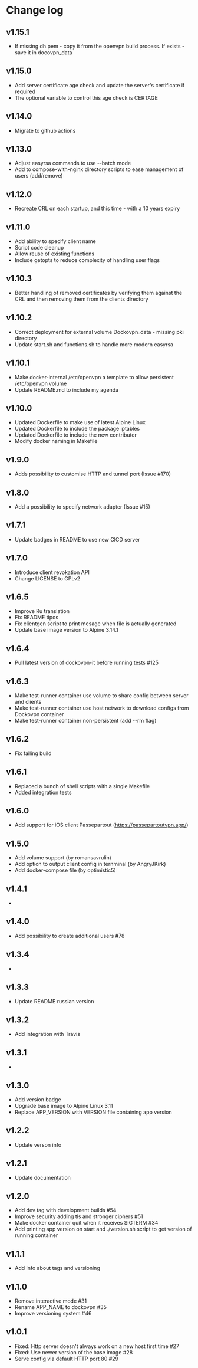 # Change log
## v1.15.1

- If missing dh.pem - copy it from the openvpn build process. If exists - save it in docovpn_data

## v1.15.0

- Add server certificate age check and update the server's certificate if required
- The optional variable to control this age check is CERTAGE

## v1.14.0

- Migrate to github actions

## v1.13.0

- Adjust easyrsa commands to use --batch mode
- Add to compose-with-nginx directory scripts to ease management of users (add/remove)

## v1.12.0

- Recreate CRL on each startup, and this time - with a 10 years expiry

## v1.11.0

- Add ability to specify client name
- Script code cleanup
- Allow reuse of existing functions
- Include getopts to reduce complexity of handling user flags

## v1.10.3

- Better handling of removed certificates by verifying them against the CRL and then removing them from the clients directory

## v1.10.2

- Correct deployment for external volume Dockovpn_data - missing pki directory
- Update start.sh and functions.sh to handle more modern easyrsa

## v1.10.1

- Make docker-internal /etc/openvpn a template to allow persistent /etc/openvpn volume
- Update README.md to include my agenda

## v1.10.0

- Updated Dockerfile to make use of latest Alpine Linux
- Updated Dockerfile to include the package iptables
- Updated Dockerfile to include the new contributer
- Modify docker naming in Makefile

## v1.9.0

- Adds possibility to customise HTTP and tunnel port (Issue #170)

## v1.8.0

- Add a possibility to specify network adapter (Issue #15)

## v1.7.1

- Update badges in README to use new CICD server

## v1.7.0

- Introduce client revokation API
- Change LICENSE to GPLv2

## v1.6.5

- Improve Ru translation
- Fix README tipos
- Fix clientgen script to print mesage when file is actually generated
- Update base image version to Alpine 3.14.1

## v1.6.4

- Pull latest version of dockovpn-it before running tests #125

## v1.6.3

- Make test-runner container use volume to share config between server and clients
- Make test-runner container use host network to download configs from Dockovpn container
- Make test-runner container non-persistent (add --rm flag)

## v1.6.2

- Fix failing build

## v1.6.1

- Replaced a bunch of shell scripts with a single Makefile
- Added integration tests

## v1.6.0

- Add support for iOS client Passepartout (<https://passepartoutvpn.app/>)

## v1.5.0

- Add volume support (by romansavrulin)
- Add option to output client config in ternminal (by AngryJKirk)
- Add docker-compose file (by optimistic5)

## v1.4.1

-

## v1.4.0

- Add possibility to create additional users #78

## v1.3.4

-

## v1.3.3

- Update README russian version

## v1.3.2

- Add integration with Travis

## v1.3.1

-

## v1.3.0

- Add version badge
- Upgrade base image to Alpine Linux 3.11
- Replace APP_VERSION with VERSION file containing app version

## v1.2.2

- Update verson info

## v1.2.1

- Update documentation

## v1.2.0

- Add dev tag with development builds #54
- Improve security adding tls and stronger ciphers #51
- Make docker container quit when it receives SIGTERM #34
- Add printing app version on start and ./version.sh script to get version of running container

## v1.1.1

- Add info about tags and versioning

## v1.1.0

- Remove interactive mode #31
- Rename APP_NAME to dockovpn #35
- Improve versioning system #46

## v1.0.1

- Fixed: Http server doesn't always work on a new host first time #27
- Fixed: Use newer version of the base image #28
- Serve config via default HTTP port 80 #29
